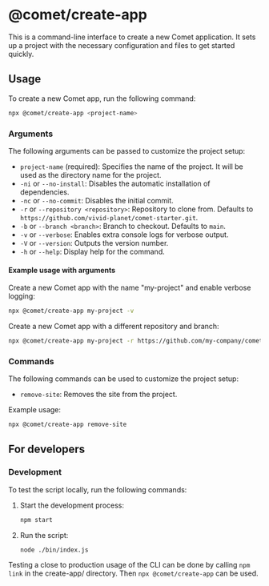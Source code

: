 # @comet/create-app

This is a command-line interface to create a new Comet application.
It sets up a project with the necessary configuration and files to get started quickly.

## Usage

To create a new Comet app, run the following command:

```bash
npx @comet/create-app <project-name>
```

### Arguments

The following arguments can be passed to customize the project setup:

-   `project-name` (required): Specifies the name of the project. It will be used as the directory name for the project.
-   `-ni` or `--no-install`: Disables the automatic installation of dependencies.
-   `-nc` or `--no-commit`: Disables the initial commit.
-   `-r` or `--repository <repository>`: Repository to clone from. Defaults to `https://github.com/vivid-planet/comet-starter.git`.
-   `-b` or `--branch <branch>`: Branch to checkout. Defaults to `main`.
-   `-v` or `--verbose`: Enables extra console logs for verbose output.
-   `-V` or `--version`: Outputs the version number.
-   `-h` or `--help`: Display help for the command.

#### Example usage with arguments

Create a new Comet app with the name "my-project" and enable verbose logging:

```bash
npx @comet/create-app my-project -v
```

Create a new Comet app with a different repository and branch:

```bash
npx @comet/create-app my-project -r https://github.com/my-company/comet-starter.git -b next
```

### Commands

The following commands can be used to customize the project setup:

-   `remove-site`: Removes the site from the project.

Example usage:

```bash
npx @comet/create-app remove-site
```

## For developers

### Development

To test the script locally, run the following commands:

1. Start the development process:
    ```bash
    npm start
    ```
2. Run the script:
    ```bash
    node ./bin/index.js
    ```

Testing a close to production usage of the CLI can be done by calling `npm link` in the create-app/ directory. Then `npx @comet/create-app` can be used.
